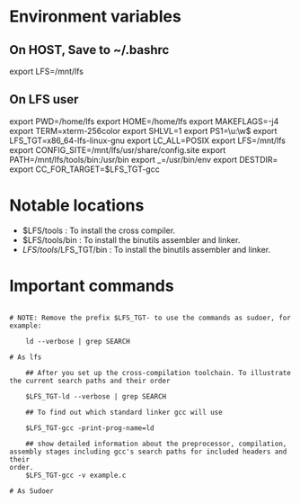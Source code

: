 
# Environment variables

## On HOST, Save to ~/.bashrc

export LFS=/mnt/lfs

## On LFS user

export PWD=/home/lfs
export HOME=/home/lfs
export MAKEFLAGS=-j4
export TERM=xterm-256color
export SHLVL=1
export PS1=\u:\w\$ 
export LFS_TGT=x86_64-lfs-linux-gnu
export LC_ALL=POSIX
export LFS=/mnt/lfs
export CONFIG_SITE=/mnt/lfs/usr/share/config.site
export PATH=/mnt/lfs/tools/bin:/usr/bin
export _=/usr/bin/env
export DESTDIR=
export CC_FOR_TARGET=$LFS_TGT-gcc

# Notable locations

- $LFS/tools : To install the cross compiler.
- $LFS/tools/bin : To install the binutils assembler and linker.
- $LFS/tools/$LFS_TGT/bin : To install the binutils assembler and linker.

# Important commands

```

# NOTE: Remove the prefix $LFS_TGT- to use the commands as sudoer, for example:

	ld --verbose | grep SEARCH	

# As lfs

	## After you set up the cross-compilation toolchain. To illustrate the current search paths and their order 

	$LFS_TGT-ld --verbose | grep SEARCH

	## To find out which standard linker gcc will use
	
	$LFS_TGT-gcc -print-prog-name=ld
	
	## show detailed information about the preprocessor, compilation, assembly stages including gcc's search paths for included headers and their
order. 
	$LFS_TGT-gcc -v example.c
	
# As Sudoer

```
